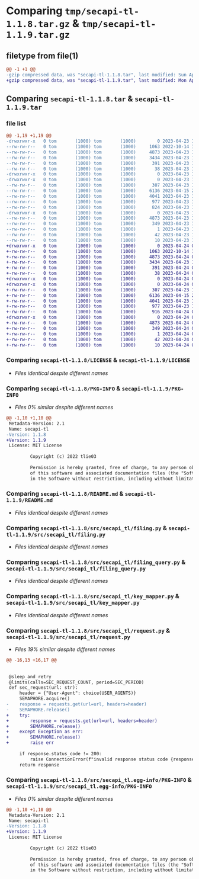 # Comparing `tmp/secapi-tl-1.1.8.tar.gz` & `tmp/secapi-tl-1.1.9.tar.gz`

## filetype from file(1)

```diff
@@ -1 +1 @@
-gzip compressed data, was "secapi-tl-1.1.8.tar", last modified: Sun Apr 23 19:25:10 2023, max compression
+gzip compressed data, was "secapi-tl-1.1.9.tar", last modified: Mon Apr 24 07:48:09 2023, max compression
```

## Comparing `secapi-tl-1.1.8.tar` & `secapi-tl-1.1.9.tar`

### file list

```diff
@@ -1,19 +1,19 @@
-drwxrwxr-x   0 tom       (1000) tom       (1000)        0 2023-04-23 19:25:10.049290 secapi-tl-1.1.8/
--rw-rw-r--   0 tom       (1000) tom       (1000)     1063 2022-10-14 12:06:38.000000 secapi-tl-1.1.8/LICENSE
--rw-rw-r--   0 tom       (1000) tom       (1000)     4873 2023-04-23 19:25:10.049290 secapi-tl-1.1.8/PKG-INFO
--rw-rw-r--   0 tom       (1000) tom       (1000)     3434 2023-04-23 18:15:51.000000 secapi-tl-1.1.8/README.md
--rw-rw-r--   0 tom       (1000) tom       (1000)      391 2023-04-23 18:15:51.000000 secapi-tl-1.1.8/pyproject.toml
--rw-rw-r--   0 tom       (1000) tom       (1000)       38 2023-04-23 19:25:10.049290 secapi-tl-1.1.8/setup.cfg
-drwxrwxr-x   0 tom       (1000) tom       (1000)        0 2023-04-23 19:25:10.049290 secapi-tl-1.1.8/src/
-drwxrwxr-x   0 tom       (1000) tom       (1000)        0 2023-04-23 19:25:10.049290 secapi-tl-1.1.8/src/secapi_tl/
--rw-rw-r--   0 tom       (1000) tom       (1000)      307 2023-04-23 18:15:51.000000 secapi-tl-1.1.8/src/secapi_tl/__init__.py
--rw-rw-r--   0 tom       (1000) tom       (1000)     6136 2023-04-15 21:09:49.000000 secapi-tl-1.1.8/src/secapi_tl/filing.py
--rw-rw-r--   0 tom       (1000) tom       (1000)     4041 2023-04-23 18:15:51.000000 secapi-tl-1.1.8/src/secapi_tl/filing_query.py
--rw-rw-r--   0 tom       (1000) tom       (1000)      977 2023-04-23 16:14:09.000000 secapi-tl-1.1.8/src/secapi_tl/key_mapper.py
--rw-rw-r--   0 tom       (1000) tom       (1000)      824 2023-04-23 19:21:29.000000 secapi-tl-1.1.8/src/secapi_tl/request.py
-drwxrwxr-x   0 tom       (1000) tom       (1000)        0 2023-04-23 19:25:10.049290 secapi-tl-1.1.8/src/secapi_tl.egg-info/
--rw-rw-r--   0 tom       (1000) tom       (1000)     4873 2023-04-23 19:25:10.000000 secapi-tl-1.1.8/src/secapi_tl.egg-info/PKG-INFO
--rw-rw-r--   0 tom       (1000) tom       (1000)      349 2023-04-23 19:25:10.000000 secapi-tl-1.1.8/src/secapi_tl.egg-info/SOURCES.txt
--rw-rw-r--   0 tom       (1000) tom       (1000)        1 2023-04-23 19:25:10.000000 secapi-tl-1.1.8/src/secapi_tl.egg-info/dependency_links.txt
--rw-rw-r--   0 tom       (1000) tom       (1000)       42 2023-04-23 19:25:10.000000 secapi-tl-1.1.8/src/secapi_tl.egg-info/requires.txt
--rw-rw-r--   0 tom       (1000) tom       (1000)       10 2023-04-23 19:25:10.000000 secapi-tl-1.1.8/src/secapi_tl.egg-info/top_level.txt
+drwxrwxr-x   0 tom       (1000) tom       (1000)        0 2023-04-24 07:48:09.373637 secapi-tl-1.1.9/
+-rw-rw-r--   0 tom       (1000) tom       (1000)     1063 2022-10-14 12:06:38.000000 secapi-tl-1.1.9/LICENSE
+-rw-rw-r--   0 tom       (1000) tom       (1000)     4873 2023-04-24 07:48:09.373637 secapi-tl-1.1.9/PKG-INFO
+-rw-rw-r--   0 tom       (1000) tom       (1000)     3434 2023-04-23 18:15:51.000000 secapi-tl-1.1.9/README.md
+-rw-rw-r--   0 tom       (1000) tom       (1000)      391 2023-04-24 07:47:45.000000 secapi-tl-1.1.9/pyproject.toml
+-rw-rw-r--   0 tom       (1000) tom       (1000)       38 2023-04-24 07:48:09.373637 secapi-tl-1.1.9/setup.cfg
+drwxrwxr-x   0 tom       (1000) tom       (1000)        0 2023-04-24 07:48:09.373637 secapi-tl-1.1.9/src/
+drwxrwxr-x   0 tom       (1000) tom       (1000)        0 2023-04-24 07:48:09.373637 secapi-tl-1.1.9/src/secapi_tl/
+-rw-rw-r--   0 tom       (1000) tom       (1000)      307 2023-04-23 18:15:51.000000 secapi-tl-1.1.9/src/secapi_tl/__init__.py
+-rw-rw-r--   0 tom       (1000) tom       (1000)     6136 2023-04-15 21:09:49.000000 secapi-tl-1.1.9/src/secapi_tl/filing.py
+-rw-rw-r--   0 tom       (1000) tom       (1000)     4041 2023-04-23 18:15:51.000000 secapi-tl-1.1.9/src/secapi_tl/filing_query.py
+-rw-rw-r--   0 tom       (1000) tom       (1000)      977 2023-04-23 16:14:09.000000 secapi-tl-1.1.9/src/secapi_tl/key_mapper.py
+-rw-rw-r--   0 tom       (1000) tom       (1000)      916 2023-04-24 07:47:07.000000 secapi-tl-1.1.9/src/secapi_tl/request.py
+drwxrwxr-x   0 tom       (1000) tom       (1000)        0 2023-04-24 07:48:09.373637 secapi-tl-1.1.9/src/secapi_tl.egg-info/
+-rw-rw-r--   0 tom       (1000) tom       (1000)     4873 2023-04-24 07:48:09.000000 secapi-tl-1.1.9/src/secapi_tl.egg-info/PKG-INFO
+-rw-rw-r--   0 tom       (1000) tom       (1000)      349 2023-04-24 07:48:09.000000 secapi-tl-1.1.9/src/secapi_tl.egg-info/SOURCES.txt
+-rw-rw-r--   0 tom       (1000) tom       (1000)        1 2023-04-24 07:48:09.000000 secapi-tl-1.1.9/src/secapi_tl.egg-info/dependency_links.txt
+-rw-rw-r--   0 tom       (1000) tom       (1000)       42 2023-04-24 07:48:09.000000 secapi-tl-1.1.9/src/secapi_tl.egg-info/requires.txt
+-rw-rw-r--   0 tom       (1000) tom       (1000)       10 2023-04-24 07:48:09.000000 secapi-tl-1.1.9/src/secapi_tl.egg-info/top_level.txt
```

### Comparing `secapi-tl-1.1.8/LICENSE` & `secapi-tl-1.1.9/LICENSE`

 * *Files identical despite different names*

### Comparing `secapi-tl-1.1.8/PKG-INFO` & `secapi-tl-1.1.9/PKG-INFO`

 * *Files 0% similar despite different names*

```diff
@@ -1,10 +1,10 @@
 Metadata-Version: 2.1
 Name: secapi-tl
-Version: 1.1.8
+Version: 1.1.9
 License: MIT License
         
         Copyright (c) 2022 tlie03
         
         Permission is hereby granted, free of charge, to any person obtaining a copy
         of this software and associated documentation files (the "Software"), to deal
         in the Software without restriction, including without limitation the rights
```

### Comparing `secapi-tl-1.1.8/README.md` & `secapi-tl-1.1.9/README.md`

 * *Files identical despite different names*

### Comparing `secapi-tl-1.1.8/src/secapi_tl/filing.py` & `secapi-tl-1.1.9/src/secapi_tl/filing.py`

 * *Files identical despite different names*

### Comparing `secapi-tl-1.1.8/src/secapi_tl/filing_query.py` & `secapi-tl-1.1.9/src/secapi_tl/filing_query.py`

 * *Files identical despite different names*

### Comparing `secapi-tl-1.1.8/src/secapi_tl/key_mapper.py` & `secapi-tl-1.1.9/src/secapi_tl/key_mapper.py`

 * *Files identical despite different names*

### Comparing `secapi-tl-1.1.8/src/secapi_tl/request.py` & `secapi-tl-1.1.9/src/secapi_tl/request.py`

 * *Files 19% similar despite different names*

```diff
@@ -16,13 +16,17 @@
 
 
 @sleep_and_retry
 @limits(calls=SEC_REQUEST_COUNT, period=SEC_PERIOD)
 def sec_request(url: str):
     header = {"User-Agent": choice(USER_AGENTS)}
     SEMAPHORE.acquire()
-    response = requests.get(url=url, headers=header)
-    SEMAPHORE.release()
+    try:
+        response = requests.get(url=url, headers=header)
+        SEMAPHORE.release()
+    except Exception as err:
+        SEMAPHORE.release()
+        raise err
 
     if response.status_code != 200:
         raise ConnectionError(f"invalid response status code {response.status_code}")
     return response
```

### Comparing `secapi-tl-1.1.8/src/secapi_tl.egg-info/PKG-INFO` & `secapi-tl-1.1.9/src/secapi_tl.egg-info/PKG-INFO`

 * *Files 0% similar despite different names*

```diff
@@ -1,10 +1,10 @@
 Metadata-Version: 2.1
 Name: secapi-tl
-Version: 1.1.8
+Version: 1.1.9
 License: MIT License
         
         Copyright (c) 2022 tlie03
         
         Permission is hereby granted, free of charge, to any person obtaining a copy
         of this software and associated documentation files (the "Software"), to deal
         in the Software without restriction, including without limitation the rights
```

